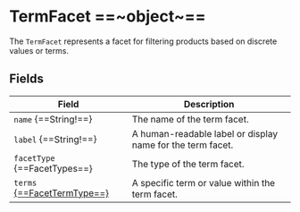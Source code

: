 # TermFacet ==~object~==

The `TermFacet` represents a facet for filtering products based on discrete values or terms. 

## Fields

| Field                                           	| Description                                                	|
|------------------------------------------------	|------------------------------------------------------------	|
| `name` {==String!==}                           	| The name of the term facet.                                	|
| `label` {==String!==}                           	| A human-readable label or display name for the term facet. 	|
| `facetType` {==FacetTypes==}                  	| The type of the term facet.                                	|
| `terms` [{==FacetTermType==}](facetTermType.md)  	| A specific term or value within the term facet.            	|